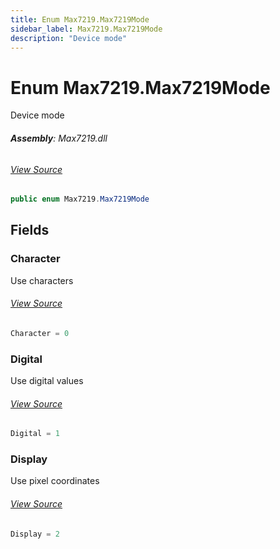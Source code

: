 ```yaml
---
title: Enum Max7219.Max7219Mode
sidebar_label: Max7219.Max7219Mode
description: "Device mode"
---
```

# Enum Max7219.Max7219Mode
Device mode

###### **Assembly**: Max7219.dll
###### [View Source](https://github.com/WildernessLabs/Meadow.Foundation.git/blob/develop/Source/Meadow.Foundation.Peripherals/Displays.Max7219/Driver/Max7219.Enums.cs#L8)
```csharp title="Declaration"
public enum Max7219.Max7219Mode
```
## Fields
### Character
Use characters
###### [View Source](https://github.com/WildernessLabs/Meadow.Foundation.git/blob/develop/Source/Meadow.Foundation.Peripherals/Displays.Max7219/Driver/Max7219.Enums.cs#L13)
```csharp title="Declaration"
Character = 0
```
### Digital
Use digital values
###### [View Source](https://github.com/WildernessLabs/Meadow.Foundation.git/blob/develop/Source/Meadow.Foundation.Peripherals/Displays.Max7219/Driver/Max7219.Enums.cs#L17)
```csharp title="Declaration"
Digital = 1
```
### Display
Use pixel coordinates
###### [View Source](https://github.com/WildernessLabs/Meadow.Foundation.git/blob/develop/Source/Meadow.Foundation.Peripherals/Displays.Max7219/Driver/Max7219.Enums.cs#L21)
```csharp title="Declaration"
Display = 2
```
